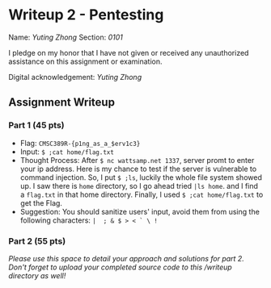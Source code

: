 # Writeup 2 - Pentesting

Name: *Yuting Zhong*
Section: *0101*

I pledge on my honor that I have not given or received any unauthorized assistance on this assignment or examination.

Digital acknowledgement: *Yuting Zhong*

## Assignment Writeup

### Part 1 (45 pts)

  -  Flag: ```CMSC389R-{p1ng_as_a_$erv1c3}```
  -  Input: ```$ ;cat home/flag.txt```
  -  Thought Process: After ```$ nc wattsamp.net 1337```, server promt to enter your ip address. Here is my chance to test if the server is vulnerable to command injection. So, I put ```$ ;ls```, luckily the whole file system showed up. I saw there is ```home``` directory, so I go ahead tried ```|ls home```. and I find a ```flag.txt``` in that home directory. Finally, I used ```$ ;cat home/flag.txt``` to get the Flag.
  - Suggestion: You should sanitize users' input, avoid them from using the following characters: ```|  ; & $ > < ` \ ! ```

### Part 2 (55 pts)

*Please use this space to detail your approach and solutions for part 2. Don't forget to upload your completed source code to this /writeup directory as well!*
